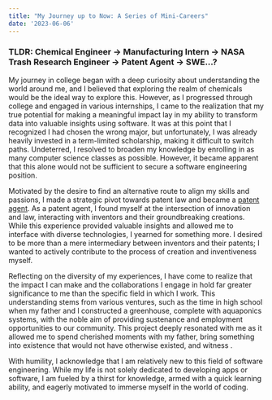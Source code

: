 ```yaml
---
title: "My Journey up to Now: A Series of Mini-Careers"
date: '2023-06-06'
---
```


### TLDR: Chemical Engineer -> Manufacturing Intern -> NASA Trash Research Engineer -> Patent Agent -> SWE...?

My journey in college began with a deep curiosity about understanding the world around me, and I believed that exploring the realm of chemicals would be the ideal way to explore this.  However, as I progressed through college and engaged in various internships, I came to the realization that my true potential for making a meaningful impact lay in my ability to transform data into valuable insights using software.  It was at this point that I recognized I had chosen the wrong major, but unfortunately, I was already heavily invested in a term-limited scholarship, making it difficult to switch paths.  Undeterred, I resolved to broaden my knowledge by enrolling in as many computer science classes as possible.  However, it became apparent that this alone would not be sufficient to secure a software engineering position.

Motivated by the desire to find an alternative route to align my skills and passions, I made a strategic pivot towards patent law and became a [patent agent](/posts/experiences/patents).  As a patent agent, I found myself at the intersection of innovation and law, interacting with inventors and their groundbreaking creations.  While this experience provided valuable insights and allowed me to interface with diverse technologies, I yearned for something more.  I desired to be more than a mere intermediary between inventors and their patents; I wanted to actively contribute to the process of creation and inventiveness myself.

Reflecting on the diversity of my experiences, I have come to realize that the impact I can make and the collaborations I engage in hold far greater significance to me than the specific field in which I work.  This understanding stems from various ventures, 
such as the time in high school when my father and I constructed a greenhouse, complete with aquaponics systems, with the noble aim of providing sustenance and employment opportunities to our community.  This project deeply resonated with me as it allowed me to spend cherished moments with my father, bring something into existence that would not have otherwise existed, and witness .

With humility, I acknowledge that I am relatively new to this field of software engineering.  While my life is not solely dedicated to developing apps or software, I am fueled by a thirst for knowledge, armed with a quick learning ability, and eagerly motivated to immerse myself in the world of coding.